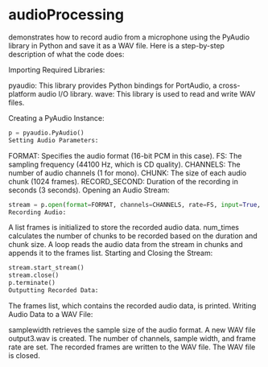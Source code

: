 # audioProcessing

demonstrates how to record audio from a microphone using the PyAudio library in Python and save it as a WAV file. Here is a step-by-step description of what the code does:

Importing Required Libraries:

pyaudio: This library provides Python bindings for PortAudio, a cross-platform audio I/O library.
wave: This library is used to read and write WAV files.

Creating a PyAudio Instance:
```python
p = pyaudio.PyAudio()
Setting Audio Parameters:
```

FORMAT: Specifies the audio format (16-bit PCM in this case).
FS: The sampling frequency (44100 Hz, which is CD quality).
CHANNELS: The number of audio channels (1 for mono).
CHUNK: The size of each audio chunk (1024 frames).
RECORD_SECOND: Duration of the recording in seconds (3 seconds).
Opening an Audio Stream:

```python
stream = p.open(format=FORMAT, channels=CHANNELS, rate=FS, input=True, frames_per_buffer=CHUNK)
Recording Audio:
```

A list frames is initialized to store the recorded audio data.
num_times calculates the number of chunks to be recorded based on the duration and chunk size.
A loop reads the audio data from the stream in chunks and appends it to the frames list.
Starting and Closing the Stream:

```python
stream.start_stream()
stream.close()
p.terminate()
Outputting Recorded Data:
```

The frames list, which contains the recorded audio data, is printed.
Writing Audio Data to a WAV File:

samplewidth retrieves the sample size of the audio format.
A new WAV file output3.wav is created.
The number of channels, sample width, and frame rate are set.
The recorded frames are written to the WAV file.
The WAV file is closed.
